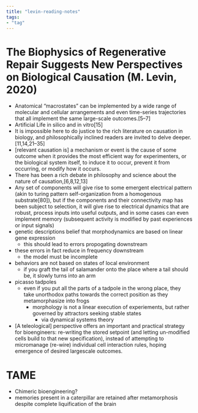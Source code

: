 ```yaml
---
title: "levin-reading-notes"
tags:
- "tag"
---
```

# The Biophysics of Regenerative Repair Suggests New Perspectives on Biological Causation (M. Levin, 2020)
- Anatomical “macrostates” can be implemented by a wide range of molecular and cellular arrangements and even time-series trajectories that all implement the same large-scale outcomes.[5–7]
- Artificial Life in silico and in vitro[15]
- It is impossible here to do justice to the rich literature on causation in biology, and philosophically inclined readers are invited to delve deeper.[11,14,21–35]
- [relevant causation is] a mechanism or event is the cause of some outcome when it provides the most efficient way for experimenters, or the biological system itself, to induce it to occur, prevent it from occurring, or modify how it occurs.
- There has been a rich debate in philosophy and science about the nature of causation,[6,8,12,13]
- Any set of components will give rise to some emergent electrical pattern (akin to turing pattern self-organization from a homogenous substrate[80]), but if the components and their connectivity map has been subject to selection, it will give rise to electrical dynamics that are robust, process inputs into useful outputs, and in some cases can even implement memory (subsequent activity is modified by past experiences or input signals)
- genetic descriptions belief that morphodynamics are based on linear gene expression
	- this should lead to errors propogating downstream
- these errors in fact reduce in frequency downstream
	- the model must be incomplete
- behaviors are not based on states of local environment
	- if you graft the tail of salamander onto the place where a tail should be, it slowly turns into an arm
- picasso tadpoles
	- even if you put all the parts of a tadpole in the wrong place, they take unorthodox paths towards the correct position as they metamorphasize into frogs
		- morphology is not a linear execution of experiements, but rather governed by attractors seeking stable states
			- via dynamical systems theory
- [A teleological] perspective offers an important and practical strategy for bioengineers: re-writing the stored setpoint (and letting un-modified cells build to that new specification), instead of attempting to micromanage (re-wire) individual cell interaction rules, hoping emergence of desired largescale outcomes.

# TAME
- Chimeric bioengineering?
- memories present in a caterpillar are retained after metamorphosis despite complete liquification of the brain